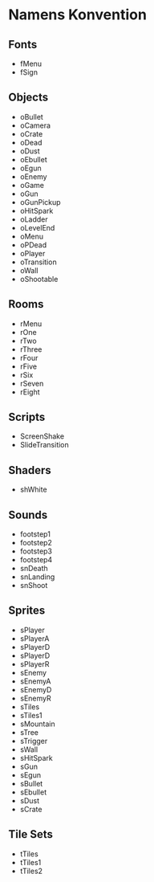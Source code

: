 # Namens Konvention

## Fonts
- fMenu
- fSign

## Objects
- oBullet
- oCamera
- oCrate
- oDead
- oDust
- oEbullet
- oEgun
- oEnemy
- oGame
- oGun
- oGunPickup
- oHitSpark
- oLadder
- oLevelEnd
- oMenu
- oPDead
- oPlayer
- oTransition
- oWall
- oShootable

## Rooms
- rMenu
- rOne
- rTwo
- rThree
- rFour
- rFive
- rSix
- rSeven
- rEight

## Scripts
- ScreenShake
- SlideTransition

## Shaders
- shWhite

## Sounds
- footstep1
- footstep2
- footstep3
- footstep4
- snDeath
- snLanding
- snShoot

## Sprites
- sPlayer
- sPlayerA
- sPlayerD
- sPlayerD
- sPlayerR
- sEnemy
- sEnemyA
- sEnemyD
- sEnemyR
- sTiles
- sTiles1
- sMountain
- sTree
- sTrigger
- sWall
- sHitSpark
- sGun
- sEgun
- sBullet
- sEbullet
- sDust
- sCrate

## Tile Sets
- tTiles
- tTiles1
- tTiles2


